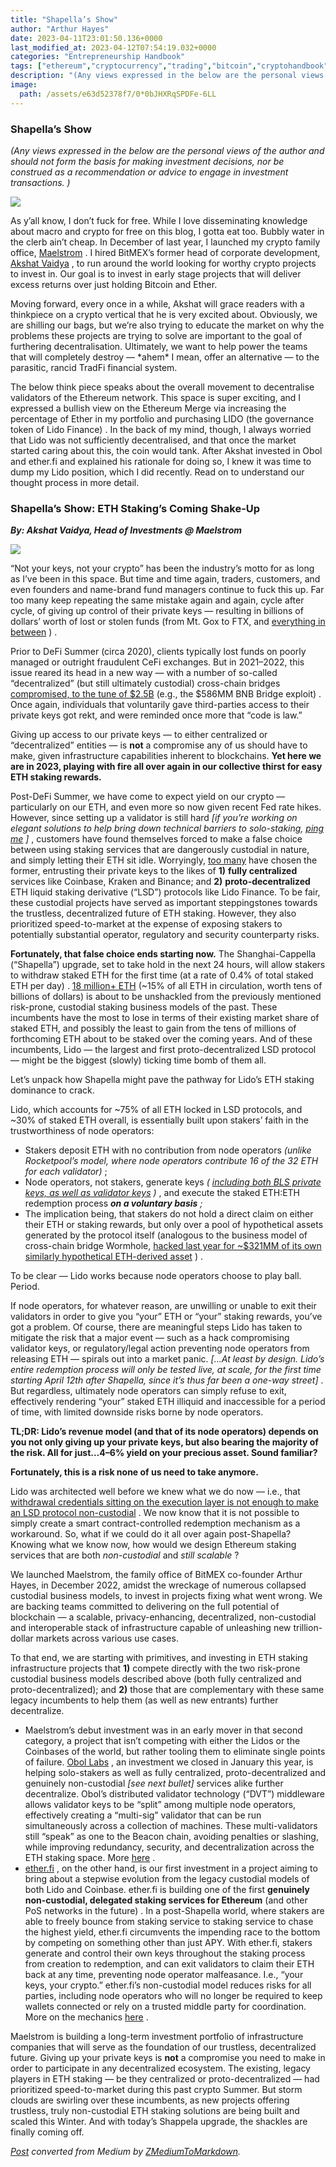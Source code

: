 ```yaml
---
title: "Shapella’s Show"
author: "Arthur Hayes"
date: 2023-04-11T23:01:50.136+0000
last_modified_at: 2023-04-12T07:54:19.032+0000
categories: "Entrepreneurship Handbook"
tags: ["ethereum","cryptocurrency","trading","bitcoin","cryptohandbook"]
description: "(Any views expressed in the below are the personal views of the author and should not form the basis for making investment decisions, nor…"
image:
  path: /assets/e63d52378f7/0*0bJHXRqSPDFe-6LL
---
```


### Shapella’s Show

_\(Any views expressed in the below are the personal views of the author and should not form the basis for making investment decisions, nor be construed as a recommendation or advice to engage in investment transactions\. \)_


![](assets/e63d52378f7/0*0bJHXRqSPDFe-6LL)


As y’all know, I don’t fuck for free\. While I love disseminating knowledge about macro and crypto for free on this blog, I gotta eat too\. Bubbly water in the clerb ain’t cheap\. In December of last year, I launched my crypto family office, [Maelstrom](https://maelstrom.fund) \. I hired BitMEX’s former head of corporate development, [Akshat Vaidya](https://hk.linkedin.com/in/akshatvaidya) , to run around the world looking for worthy crypto projects to invest in\. Our goal is to invest in early stage projects that will deliver excess returns over just holding Bitcoin and Ether\.

Moving forward, every once in a while, Akshat will grace readers with a thinkpiece on a crypto vertical that he is very excited about\. Obviously, we are shilling our bags, but we’re also trying to educate the market on why the problems these projects are trying to solve are important to the goal of furthering decentralisation\. Ultimately, we want to help power the teams that will completely destroy — \*ahem\* I mean, offer an alternative — to the parasitic, rancid TradFi financial system\.

The below think piece speaks about the overall movement to decentralise validators of the Ethereum network\. This space is super exciting, and I expressed a bullish view on the Ethereum Merge via increasing the percentage of Ether in my portfolio and purchasing LIDO \(the governance token of Lido Finance\) \. In the back of my mind, though, I always worried that Lido was not sufficiently decentralised, and that once the market started caring about this, the coin would tank\. After Akshat invested in Obol and ether\.fi and explained his rationale for doing so, I knew it was time to dump my Lido position, which I did recently\. Read on to understand our thought process in more detail\.
### Shapella’s Show: ETH Staking’s Coming Shake\-Up

**_By: Akshat Vaidya, Head of Investments @ Maelstrom_**


![](assets/e63d52378f7/0*aGmGighjEDmP-aOG)


“Not your keys, not your crypto” has been the industry’s motto for as long as I’ve been in this space\. But time and time again, traders, customers, and even founders and name\-brand fund managers continue to fuck this up\. Far too many keep repeating the same mistake again and again, cycle after cycle, of giving up control of their private keys — resulting in billions of dollars’ worth of lost or stolen funds \(from Mt\. Gox to FTX, and [everything in between](https://www.hedgewithcrypto.com/cryptocurrency-exchange-hacks/) \) \.

Prior to DeFi Summer \(circa 2020\), clients typically lost funds on poorly managed or outright fraudulent CeFi exchanges\. But in 2021–2022, this issue reared its head in a new way — with a number of so\-called “decentralized” \(but still ultimately custodial\) cross\-chain bridges [compromised, to the tune of $2\.5B](https://twitter.com/tokenterminal/status/1582376876143968256/photo/1) \(e\.g\., the $586MM BNB Bridge exploit\) \. Once again, individuals that voluntarily gave third\-parties access to their private keys got rekt, and were reminded once more that “code is law\.”

Giving up access to our private keys — to either centralized or “decentralized” entities — is **not** a compromise any of us should have to make, given infrastructure capabilities inherent to blockchains\. **Yet here we are in 2023, playing with fire all over again in our collective thirst for easy ETH staking rewards\.**

Post\-DeFi Summer, we have come to expect yield on our crypto — particularly on our ETH, and even more so now given recent Fed rate hikes\. However, since setting up a validator is still hard _\[if you’re working on elegant solutions to help bring down technical barriers to solo\-staking, [ping me](https://twitter.com/akshat_hk) \]_ , customers have found themselves forced to make a false choice between using staking services that are dangerously custodial in nature, and simply letting their ETH sit idle\. Worryingly, [too many](https://pro.nansen.ai/eth2-deposit-contract) have chosen the former, entrusting their private keys to the likes of **1\)** **fully centralized** services like Coinbase, Kraken and Binance; and **2\)** **proto\-decentralized** ETH liquid staking derivative \(“LSD”\) protocols like Lido Finance\. To be fair, these custodial projects have served as important steppingstones towards the trustless, decentralized future of ETH staking\. However, they also prioritized speed\-to\-market at the expense of exposing stakers to potentially substantial operator, regulatory and security counterparty risks\.

**Fortunately, that false choice ends starting now\.** The Shanghai\-Cappella \(“Shapella”\) upgrade, set to take hold in the next 24 hours, will allow stakers to withdraw staked ETH for the first time \(at a rate of 0\.4% of total staked ETH per day\) \. [18 million\+ ETH](https://etherscan.io/address/0x00000000219ab540356cbb839cbe05303d7705fa) \(~15% of all ETH in circulation, worth tens of billions of dollars\) is about to be unshackled from the previously mentioned risk\-prone, custodial staking business models of the past\. These incumbents have the most to lose in terms of their existing market share of staked ETH, and possibly the least to gain from the tens of millions of forthcoming ETH about to be staked over the coming years\. And of these incumbents, Lido — the largest and first proto\-decentralized LSD protocol — might be the biggest \(slowly\) ticking time bomb of them all\.

Let’s unpack how Shapella might pave the pathway for Lido’s ETH staking dominance to crack\.

Lido, which accounts for ~75% of all ETH locked in LSD protocols, and ~30% of staked ETH overall, is essentially built upon stakers’ faith in the trustworthiness of node operators:
- Stakers deposit ETH with no contribution from node operators _\(unlike Rocketpool’s model, where node operators contribute 16 of the 32 ETH for each validator\)_ ;
- Node operators, not stakers, generate keys _\( [including both BLS private keys, as well as validator keys](https://docs.lido.fi/guides/node-operator-manual/) \)_ , and execute the staked ETH:ETH redemption process **_on a voluntary basis_** _;_
- The implication being, that stakers do not hold a direct claim on either their ETH or staking rewards, but only over a pool of hypothetical assets generated by the protocol itself \(analogous to the business model of cross\-chain bridge Wormhole, [hacked last year for ~$321MM of its own similarly hypothetical ETH\-derived asset](https://cointelegraph.com/news/wormhole-token-bridge-loses-321m-in-largest-hack-so-far-in-2022) \) \.


To be clear — Lido works because node operators choose to play ball\. Period\.

If node operators, for whatever reason, are unwilling or unable to exit their validators in order to give you “your” ETH or “your” staking rewards, you’ve got a problem\. Of course, there are meaningful steps Lido has taken to mitigate the risk that a major event — such as a hack compromising validator keys, or regulatory/legal action preventing node operators from releasing ETH — spirals out into a market panic\. _\[…At least by design\. Lido’s entire redemption process will only be tested live, at scale, for the first time starting April 12th after Shapella, since it’s thus far been a one\-way street\]_ \. But regardless, ultimately node operators can simply refuse to exit, effectively rendering “your” staked ETH illiquid and inaccessible for a period of time, with limited downside risks borne by node operators\.

**TL;DR: Lido’s revenue model \(and that of its node operators\) depends on you not only giving up your private keys, but also bearing the majority of the risk\. All for just…4–6% yield on your precious asset\. Sound familiar?**

**Fortunately, this is a risk none of us need to take anymore\.**

Lido was architected well before we knew what we do now — i\.e\., that [withdrawal credentials sitting on the execution layer is not enough to make an LSD protocol non\-custodial](https://ethresear.ch/t/withdrawal-credentials-exits-based-on-a-generalized-message-bus/12516/6) \. We now know that it is not possible to simply create a smart contract\-controlled redemption mechanism as a workaround\. So, what if we could do it all over again post\-Shapella? Knowing what we know now, how would we design Ethereum staking services that are both _non\-custodial_ and _still scalable_ ?

We launched Maelstrom, the family office of BitMEX co\-founder Arthur Hayes, in December 2022, amidst the wreckage of numerous collapsed custodial business models, to invest in projects fixing what went wrong\. We are backing teams committed to delivering on the full potential of blockchain — a scalable, privacy\-enhancing, decentralized, non\-custodial and interoperable stack of infrastructure capable of unleashing new trillion\-dollar markets across various use cases\.

To that end, we are starting with primitives, and investing in ETH staking infrastructure projects that **1\)** compete directly with the two risk\-prone custodial business models described above \(both fully centralized and proto\-decentralized\); and **2\)** those that are complementary with these same legacy incumbents to help them \(as well as new entrants\) further decentralize\.
- Maelstrom’s debut investment was in an early mover in that second category, a project that isn’t competing with either the Lidos or the Coinbases of the world, but rather tooling them to eliminate single points of failure\. [Obol Labs](https://twitter.com/ObolNetwork) , an investment we closed in January this year, is helping solo\-stakers as well as fully centralized, proto\-decentralized and genuinely non\-custodial _\[see next bullet\]_ services alike further decentralize\. Obol’s distributed validator technology \(“DVT”\) middleware allows validator keys to be “split” among multiple node operators, effectively creating a “multi\-sig” validator that can be run simultaneously across a collection of machines\. These multi\-validators still “speak” as one to the Beacon chain, avoiding penalties or slashing, while improving redundancy, security, and decentralization across the ETH staking space\. More [here](https://docs.obol.tech/) \.
- [ether\.fi](https://twitter.com/ether_fi) , on the other hand, is our first investment in a project aiming to bring about a stepwise evolution from the legacy custodial models of both Lido and Coinbase\. ether\.fi is building one of the first **genuinely non\-custodial, delegated staking services for Ethereum** \(and other PoS networks in the future\) \. In a post\-Shapella world, where stakers are able to freely bounce from staking service to staking service to chase the highest yield, ether\.fi circumvents the impending race to the bottom by competing on something other than just APY\. With ether\.fi, stakers generate and control their own keys throughout the staking process from creation to redemption, and can exit validators to claim their ETH back at any time, preventing node operator malfeasance\. I\.e\., “your keys, your crypto\.” ether\.fi’s non\-custodial model reduces risks for all parties, including node operators who will no longer be required to keep wallets connected or rely on a trusted middle party for coordination\. More on the mechanics [here](https://etherfi.gitbook.io/etherfi/) \.


Maelstrom is building a long\-term investment portfolio of infrastructure companies that will serve as the foundation of our trustless, decentralized future\. Giving up your private keys is **not** a compromise you need to make in order to participate in any decentralized ecosystem\. The existing, legacy players in ETH staking — be they centralized or proto\-decentralized — had prioritized speed\-to\-market during this past crypto Summer\. But storm clouds are swirling over these incumbents, as new projects offering trustless, truly non\-custodial ETH staking solutions are being built and scaled this Winter\. And with today’s Shappela upgrade, the shackles are finally coming off\.



_[Post](https://ehandbook.com/shapellas-show-e63d52378f7) converted from Medium by [ZMediumToMarkdown](https://github.com/ZhgChgLi/ZMediumToMarkdown)._
